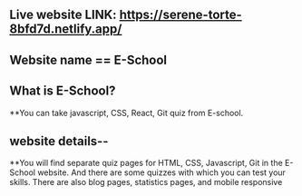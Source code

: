 ## Live website LINK: https://serene-torte-8bfd7d.netlify.app/
## Website name == E-School
## What is E-School?
**You can take javascript, CSS, React, Git quiz from E-school.

## website details--
**You will find separate quiz pages for HTML, CSS, Javascript, Git in the E-School website.  And there are some quizzes with which you can test your skills.  There are also blog pages, statistics pages, and mobile responsive